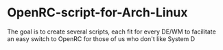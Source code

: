 # OpenRC-script-for-Arch-Linux
The goal is to create several scripts, each fit for every DE/WM to facilitate an easy switch to OpenRC for those of us who don't like System D   
